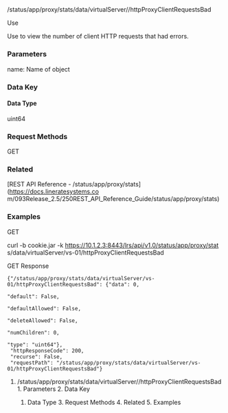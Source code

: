 ##
/status/app/proxy/stats/data/virtualServer/<name>/httpProxyClientRequestsBad

Use

Use to view the number of client HTTP requests that had errors.

### Parameters

name: Name of object

### Data Key

#### Data Type

uint64

### Request Methods

GET

### Related

[REST API Reference - /status/app/proxy/stats](https://docs.lineratesystems.co
m/093Release_2.5/250REST_API_Reference_Guide/status/app/proxy/stats)

### Examples

GET

curl -b cookie.jar -k https://10.1.2.3:8443/lrs/api/v1.0/status/app/proxy/stat
s/data/virtualServer/vs-01/httpProxyClientRequestsBad

GET Response

    
    {"/status/app/proxy/stats/data/virtualServer/vs-01/httpProxyClientRequestsBad": {"data": 0,
                                                                                   "default": False,
                                                                                   "defaultAllowed": False,
                                                                                   "deleteAllowed": False,
                                                                                   "numChildren": 0,
                                                                                   "type": "uint64"},
     "httpResponseCode": 200,
     "recurse": False,
     "requestPath": "/status/app/proxy/stats/data/virtualServer/vs-01/httpProxyClientRequestsBad"}
    

  1. /status/app/proxy/stats/data/virtualServer/<name>/httpProxyClientRequestsBad
    1. Parameters
    2. Data Key
      1. Data Type
    3. Request Methods
    4. Related
    5. Examples

